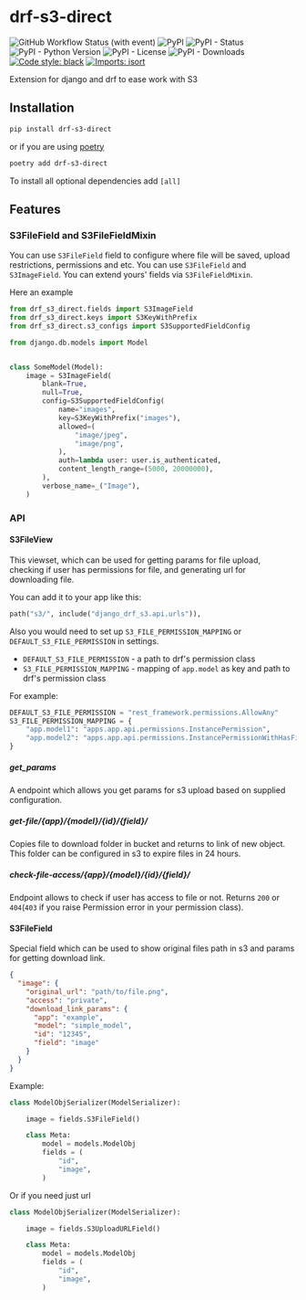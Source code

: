 # drf-s3-direct

![GitHub Workflow Status (with event)](https://img.shields.io/github/actions/workflow/status/saritasa-nest/drf-s3-direct/checks.yml)
![PyPI](https://img.shields.io/pypi/v/drf-s3-direct)
![PyPI - Status](https://img.shields.io/pypi/status/drf-s3-direct)
![PyPI - Python Version](https://img.shields.io/pypi/pyversions/drf-s3-direct)
![PyPI - License](https://img.shields.io/pypi/l/drf-s3-direct)
![PyPI - Downloads](https://img.shields.io/pypi/dm/drf-s3-direct)
[![Code style: black](https://img.shields.io/badge/code%20style-black-000000.svg)](https://github.com/psf/black)
[![Imports: isort](https://img.shields.io/badge/%20imports-isort-%231674b1?style=flat&labelColor=ef8336)](https://pycqa.github.io/isort/)

Extension for django and drf to ease work with S3

## Installation

```bash
pip install drf-s3-direct
```

or if you are using [poetry](https://python-poetry.org/)

```bash
poetry add drf-s3-direct
```

To install all optional dependencies add `[all]`

## Features

### S3FileField and S3FileFieldMixin

You can use `S3FileField` field to configure where file will be saved,
upload restrictions, permissions and etc. You can use `S3FileField` and
`S3ImageField`. You can extend yours' fields via `S3FileFieldMixin`.

Here an example

```python
from drf_s3_direct.fields import S3ImageField
from drf_s3_direct.keys import S3KeyWithPrefix
from drf_s3_direct.s3_configs import S3SupportedFieldConfig

from django.db.models import Model


class SomeModel(Model):
    image = S3ImageField(
        blank=True,
        null=True,
        config=S3SupportedFieldConfig(
            name="images",
            key=S3KeyWithPrefix("images"),
            allowed=(
                "image/jpeg",
                "image/png",
            ),
            auth=lambda user: user.is_authenticated,
            content_length_range=(5000, 20000000),
        ),
        verbose_name=_("Image"),
    )
```

### API

#### S3FileView

This viewset, which can be used for getting params for file upload,
checking if user has permissions for file, and generating url
for downloading file.

You can add it to your app like this:

```python
path("s3/", include("django_drf_s3.api.urls")),
```

Also you would need to set up `S3_FILE_PERMISSION_MAPPING` or
`DEFAULT_S3_FILE_PERMISSION` in settings.

* `DEFAULT_S3_FILE_PERMISSION` - a path to drf's permission class
* `S3_FILE_PERMISSION_MAPPING` - mapping of `app.model` as key and path to
  drf's permission class

For example:

```python
DEFAULT_S3_FILE_PERMISSION = "rest_framework.permissions.AllowAny"
S3_FILE_PERMISSION_MAPPING = {
    "app.model1": "apps.app.api.permissions.InstancePermission",
    "app.model2": "apps.app.api.permissions.InstancePermissionWithHasFieldPermissionMixin",
}
```

##### get_params

A endpoint which allows you get params for s3 upload based on
supplied configuration.

##### get-file/{app}/{model}/{id}/{field}/

Copies file to download folder in bucket and returns to link of new object.
This folder can be configured in s3 to expire files in 24 hours.

##### check-file-access/{app}/{model}/{id}/{field}/

Endpoint allows to check if user has access to file or not.
Returns `200` or `404`(`403` if you raise Permission error in your permission class).

#### S3FileField

Special field which can be used to show original files path in s3 and params
for getting download link.

```json
{
  "image": {
    "original_url": "path/to/file.png",
    "access": "private",
    "download_link_params": {
      "app": "example",
      "model": "simple_model",
      "id": "12345",
      "field": "image"
    }
  }
}
```

Example:

```python
class ModelObjSerializer(ModelSerializer):

    image = fields.S3FileField()

    class Meta:
        model = models.ModelObj
        fields = (
            "id",
            "image",
        )
```

Or if you need just url

```python
class ModelObjSerializer(ModelSerializer):

    image = fields.S3UploadURLField()

    class Meta:
        model = models.ModelObj
        fields = (
            "id",
            "image",
        )
```
